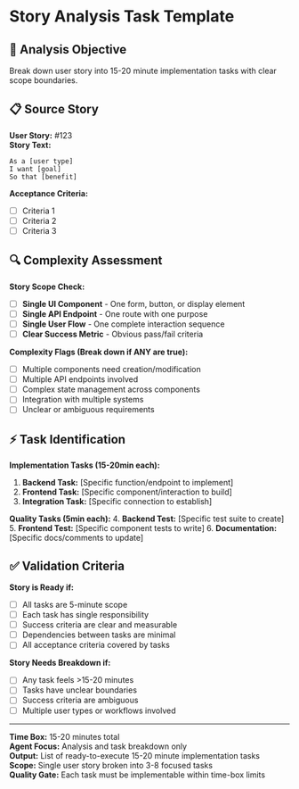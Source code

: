 # Story Analysis Task Template

## 📖 Analysis Objective
Break down user story into 15-20 minute implementation tasks with clear scope boundaries.

## 📋 Source Story
**User Story:** #123  
**Story Text:**
```
As a [user type]
I want [goal] 
So that [benefit]
```

**Acceptance Criteria:**
- [ ] Criteria 1
- [ ] Criteria 2  
- [ ] Criteria 3

## 🔍 Complexity Assessment
**Story Scope Check:**
- [ ] **Single UI Component** - One form, button, or display element
- [ ] **Single API Endpoint** - One route with one purpose
- [ ] **Single User Flow** - One complete interaction sequence
- [ ] **Clear Success Metric** - Obvious pass/fail criteria

**Complexity Flags (Break down if ANY are true):**
- [ ] Multiple components need creation/modification
- [ ] Multiple API endpoints involved
- [ ] Complex state management across components
- [ ] Integration with multiple systems
- [ ] Unclear or ambiguous requirements

## ⚡ Task Identification
**Implementation Tasks (15-20min each):**
1. **Backend Task:** [Specific function/endpoint to implement]
2. **Frontend Task:** [Specific component/interaction to build]
3. **Integration Task:** [Specific connection to establish]

**Quality Tasks (5min each):**
4. **Backend Test:** [Specific test suite to create]
5. **Frontend Test:** [Specific component tests to write]
6. **Documentation:** [Specific docs/comments to update]

## ✅ Validation Criteria
**Story is Ready if:**
- [ ] All tasks are 5-minute scope
- [ ] Each task has single responsibility
- [ ] Success criteria are clear and measurable
- [ ] Dependencies between tasks are minimal
- [ ] All acceptance criteria covered by tasks

**Story Needs Breakdown if:**
- [ ] Any task feels >15-20 minutes
- [ ] Tasks have unclear boundaries
- [ ] Success criteria are ambiguous
- [ ] Multiple user types or workflows involved

---
**Time Box:** 15-20 minutes total  
**Agent Focus:** Analysis and task breakdown only  
**Output:** List of ready-to-execute 15-20 minute implementation tasks  
**Scope:** Single user story broken into 3-8 focused tasks  
**Quality Gate:** Each task must be implementable within time-box limits
